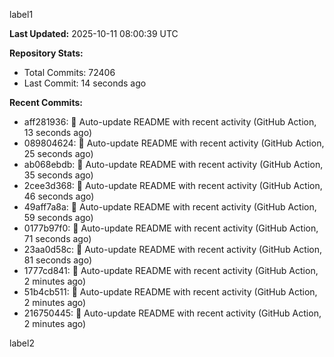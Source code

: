 
label1 
<!-- ACTIVITY_START -->
**Last Updated:** 2025-10-11 08:00:39 UTC

**Repository Stats:**
- Total Commits: 72406
- Last Commit: 14 seconds ago

**Recent Commits:**
- aff281936: 🤖 Auto-update README with recent activity (GitHub Action, 13 seconds ago)
- 089804624: 🤖 Auto-update README with recent activity (GitHub Action, 25 seconds ago)
- ab068ebdb: 🤖 Auto-update README with recent activity (GitHub Action, 35 seconds ago)
- 2cee3d368: 🤖 Auto-update README with recent activity (GitHub Action, 46 seconds ago)
- 49aff7a8a: 🤖 Auto-update README with recent activity (GitHub Action, 59 seconds ago)
- 0177b97f0: 🤖 Auto-update README with recent activity (GitHub Action, 71 seconds ago)
- 23aa0d58c: 🤖 Auto-update README with recent activity (GitHub Action, 81 seconds ago)
- 1777cd841: 🤖 Auto-update README with recent activity (GitHub Action, 2 minutes ago)
- 51b4cb511: 🤖 Auto-update README with recent activity (GitHub Action, 2 minutes ago)
- 216750445: 🤖 Auto-update README with recent activity (GitHub Action, 2 minutes ago)
<!-- ACTIVITY_END -->

label2
